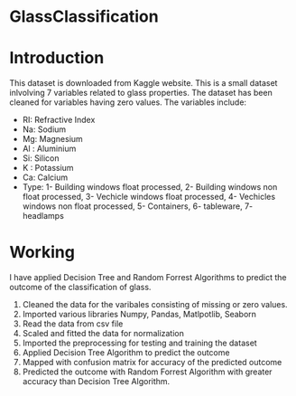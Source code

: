# GlassClassification



# Introduction
This dataset is downloaded from Kaggle website. This is a small dataset inlvolving 7 variables related to glass properties. The dataset has been cleaned for variables having zero values. The variables include:
 - RI: Refractive Index
 - Na: Sodium
 - Mg: Magnesium
 - Al : Aluminium
 - Si: Silicon
 - K : Potassium
 - Ca: Calcium 
 - Type: 1- Building windows float processed, 2- Building windows non float processed, 3- Vechicle windows float processed, 4- Vechicles windows non float processed, 5- Containers, 6- tableware, 7- headlamps
 
 
 # Working
 I have applied Decision Tree and Random Forrest Algorithms to predict the outcome of the classification of glass. 
 1. Cleaned the data for the varibales consisting of missing or zero values. 
 2. Imported various libraries Numpy, Pandas,  Matlpotlib, Seaborn
 3. Read the data from csv file 
 4. Scaled and fitted the data for normalization
 5. Imported the preprocessing for testing and training the dataset
 6. Applied Decision Tree Algorithm to predict the outcome
 7. Mapped with confusion matrix for accuracy of the predicted outcome
 8. Predicted the outcome with Random Forrest Algorithm with greater accuracy than Decision Tree Algorithm.
